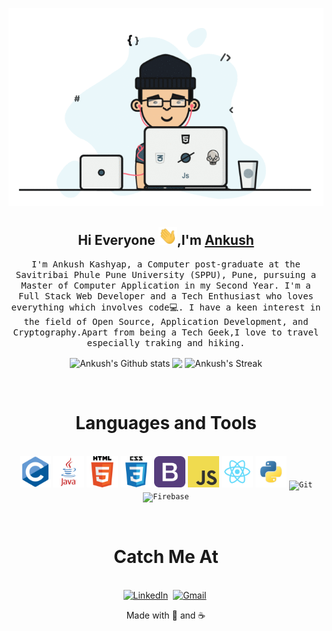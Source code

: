 <p align='center'>
  <img  src="https://github.com/Anku-Kashyap/Anku-kashyap/blob/master/gifs/Developer.gif" alt="Developer gif">
</p>
<h2 align="center">Hi Everyone <img width="30px" src="https://github.com/Anku-Kashyap/Anku-kashyap/blob/master/gifs/Hi.gif">,I'm <a href="https">Ankush</a></h2>
<p align="center">
  <samp>
I'm Ankush Kashyap, a Computer post-graduate at the Savitribai Phule Pune University (SPPU), Pune, pursuing a Master of Computer Application in my Second Year. I'm a Full Stack Web Developer and a Tech Enthusiast who loves everything which involves code💻. I have a keen interest in the field of Open Source, Application Development, and Cryptography.Apart from being a Tech Geek,I love to travel especially traking and hiking.
  </samp>
</p>
<p align="center">
<img align="center" src="https://github-readme-stats.vercel.app/api?username=Anku-kashyap&show_icons=true&border=true&icon_color=79ff97&text_color=efefef&bg_color=24292e&title_color=fff" alt="Ankush's Github stats">
<img align="center" src="https://github-readme-stats.vercel.app/api/top-langs/?username=Anku-kashyap&hide_title=false&layout=compact&bg_color=24292e&text_color=fff&title_color=fff">
<img align="center" src="https://github-readme-streak-stats.herokuapp.com/?user=Anku-kashyap&theme=tokyonight" alt="Ankush's Streak">
</p><br>
<h1 align="center">Languages and Tools</h1>
<p align="center">
<br>
 <code><img height="50" src="https://github.com/devicons/devicon/blob/master/icons/c/c-original.svg" alt="C"></code>
<code><img height="50" src="https://github.com/JeesaPrakash/JeesaPrakash/blob/main/java-logo-1.png" alt="Java"></code>
<code><img height="50" src="https://raw.githubusercontent.com/github/explore/80688e429a7d4ef2fca1e82350fe8e3517d3494d/topics/html/html.png" alt="HTML"></code>
<code><img height="50" src="https://raw.githubusercontent.com/github/explore/80688e429a7d4ef2fca1e82350fe8e3517d3494d/topics/css/css.png" alt="CSS"></code>
<code><img height="50" src="https://raw.githubusercontent.com/github/explore/80688e429a7d4ef2fca1e82350fe8e3517d3494d/topics/bootstrap/bootstrap.png" alt="Bootstrap"></code>
<code><img height="50" src="https://raw.githubusercontent.com/github/explore/80688e429a7d4ef2fca1e82350fe8e3517d3494d/topics/javascript/javascript.png" alt="Javascript"></code>
<code><img height="50" src="https://raw.githubusercontent.com/github/explore/80688e429a7d4ef2fca1e82350fe8e3517d3494d/topics/react/react.png" alt="ReactJS"></code>
<code><img height="50" src="https://raw.githubusercontent.com/github/explore/80688e429a7d4ef2fca1e82350fe8e3517d3494d/topics/python/python.png" alt="Python"></code>
<code><img height="50" src="https://www.vectorlogo.zone/logos/git-scm/git-scm-icon.svg" alt="Git"></code>
<code><img height="50" src="https://www.vectorlogo.zone/logos/firebase/firebase-icon.svg" alt="Firebase"></code>





</p><br>
<h1 align="center">Catch Me At</h1>
<p align="center">
<br>
<a href="https://www.linkedin.com/in/jeesa-prakash-71b126179/"><img src="https://img.shields.io/badge/linkedin-%230077B5.svg?&style=for-the-badge&logo=linkedin&logoColor=white" alt="LinkedIn" /></a>&nbsp;
<a href="mailto:jeesa.cool97@gmail.com?subject=Hi%20Ankush"><img src="https://img.shields.io/badge/gmail-%23D14836.svg?&style=for-the-badge&logo=gmail&logoColor=white" alt="Gmail"/></a>&nbsp;
</p>

<p align="center">
Made with 💖 and ☕</p>
